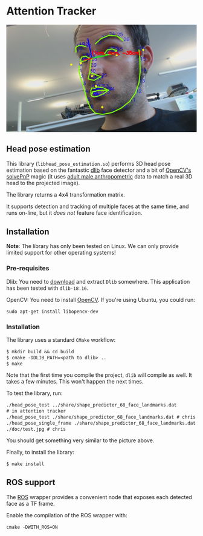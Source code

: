 Attention Tracker
=================


![Face tracking for head pose estimation](doc/screenshot.jpg)


Head pose estimation
--------------------

This library (`libhead_pose_estimation.so`) performs 3D head pose estimation
based on the fantastic [dlib](http://dlib.net/) face detector and a bit of
[OpenCV's
solvePnP](http://docs.opencv.org/modules/calib3d/doc/camera_calibration_and_3d_reconstruction.html#solvepnp) magic (it uses [adult male anthropometric](https://github.com/chili-epfl/attention-tracker/blob/5dcef870c96892d80ca17959528efba0b2d0ce1c/src/head_pose_estimation.hpp#L12) data to match a real 3D head to the projected image).

The library returns a 4x4 transformation matrix.

It supports detection and tracking of multiple faces at the same time, and runs
on-line, but it *does not* feature face identification.

Installation
------------

**Note**: The library has only been tested on Linux. We can only provide limited
support for other operating systems!

### Pre-requisites

Dlib: You need to [download](http://dlib.net/) and extract ``Dlib`` somewhere. This
application has been tested with ``dlib-18.16``.

OpenCV: You need to install [OpenCV](http://opencv.org/). If you're using Ubuntu, you could run:

```text
sudo apt-get install libopencv-dev
```

### Installation

The library uses a standard ``CMake`` workflow:

```
$ mkdir build && cd build
$ cmake -DDLIB_PATH=<path to dlib> ..
$ make
```

Note that the first time you compile the project, ``dlib`` will compile as well.
It takes a few minutes. This won't happen the next times.

To test the library, run:

```text
./head_pose_test ../share/shape_predictor_68_face_landmarks.dat
# in attention tracker
./head_pose_test ./share/shape_predictor_68_face_landmarks.dat # chris
./head_pose_single_frame ./share/shape_predictor_68_face_landmarks.dat ./doc/test.jpg # chris
```

You should get something very similar to the picture above.

Finally, to install the library:

```
$ make install
```

ROS support
-----------

The [ROS](http://www.ros.org/) wrapper provides a convenient node that exposes
each detected face as a TF frame.

Enable the compilation of the ROS wrapper with:

```
cmake -DWITH_ROS=ON
```

